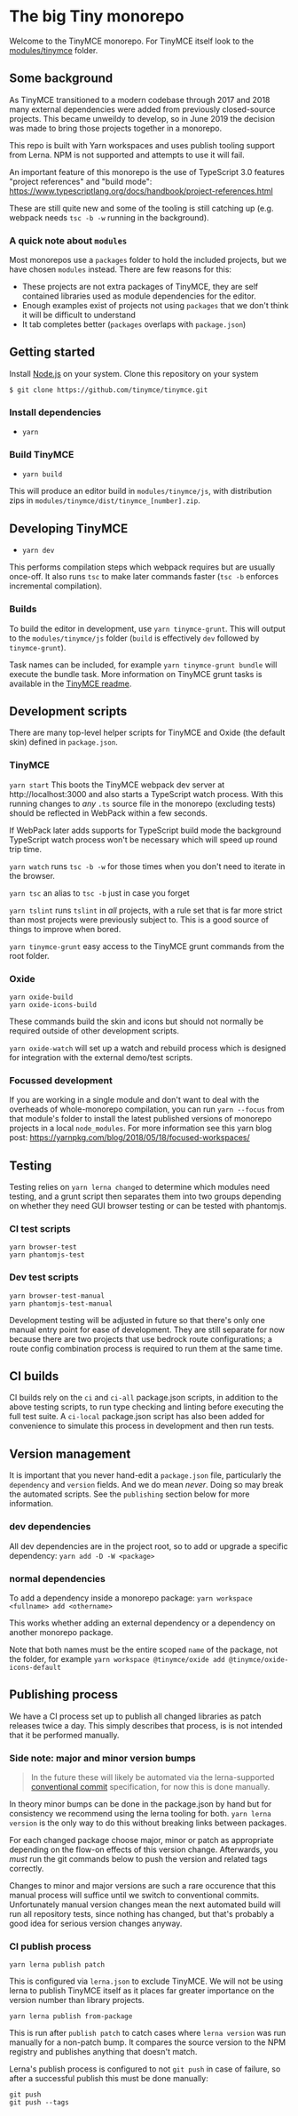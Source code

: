 # The big Tiny monorepo

Welcome to the TinyMCE monorepo. For TinyMCE itself look to the [modules/tinymce](modules/tinymce) folder.

## Some background

As TinyMCE transitioned to a modern codebase through 2017 and 2018 many external dependencies were added from previously closed-source projects. This became unweildy to develop, so in June 2019 the decision was made to bring those projects together in a monorepo.

This repo is built with Yarn workspaces and uses publish tooling support from Lerna. NPM is not supported and attempts to use it will fail.

An important feature of this monorepo is the use of TypeScript 3.0 features "project references" and "build mode":
https://www.typescriptlang.org/docs/handbook/project-references.html

These are still quite new and some of the tooling is still catching up (e.g. webpack needs `tsc -b -w` running in the background).

### A quick note about `modules`

Most monorepos use a `packages` folder to hold the included projects, but we have chosen `modules` instead. There are few reasons for this:

* These projects are not extra packages of TinyMCE, they are self contained libraries used as module dependencies for the editor.
* Enough examples exist of projects not using `packages` that we don't think it will be difficult to understand
* It tab completes better (`packages` overlaps with `package.json`)

## Getting started

Install [Node.js](https://nodejs.org/en/) on your system.
Clone this repository on your system
```
$ git clone https://github.com/tinymce/tinymce.git
```

### Install dependencies

* `yarn`

### Build TinyMCE

* `yarn build`

This will produce an editor build in `modules/tinymce/js`, with distribution zips in `modules/tinymce/dist/tinymce_[number].zip`.

## Developing TinyMCE

* `yarn dev`

This performs compilation steps which webpack requires but are usually once-off. It also runs `tsc` to make later commands faster (`tsc -b` enforces incremental compilation).

### Builds

To build the editor in development, use `yarn tinymce-grunt`. This will output to the `modules/tinymce/js` folder (`build` is effectively `dev` followed by `tinymce-grunt`).

Task names can be included, for example `yarn tinymce-grunt bundle` will execute the bundle task. More information on TinyMCE grunt tasks is available in the [TinyMCE readme](modules/tinymce/readme.md).

## Development scripts

There are many top-level helper scripts for TinyMCE and Oxide (the default skin) defined in `package.json`.

### TinyMCE

`yarn start`
This boots the TinyMCE webpack dev server at http://localhost:3000 and also starts a TypeScript watch process. With this running changes to _any_ `.ts` source file in the monorepo (excluding tests) should be reflected in WebPack within a few seconds.

If WebPack later adds supports for TypeScript build mode the background TypeScript watch process won't be necessary which will speed up round trip time.

`yarn watch`
runs `tsc -b -w` for those times when you don't need to iterate in the browser.

`yarn tsc`
an alias to `tsc -b` just in case you forget

`yarn tslint`
runs `tslint` in _all_ projects, with a rule set that is far more strict than most projects were previously subject to. This is a good source of things to improve when bored.

`yarn tinymce-grunt`
easy access to the TinyMCE grunt commands from the root folder.

### Oxide

```
yarn oxide-build
yarn oxide-icons-build
```

These commands build the skin and icons but should not normally be required outside of other development scripts.

`yarn oxide-watch` will set up a watch and rebuild process which is designed for integration with the external demo/test scripts.

### Focussed development

If you are working in a single module and don't want to deal with the overheads of whole-monorepo compilation, you can run `yarn --focus` from that module's folder to install the latest published versions of monorepo projects in a local `node_modules`. For more information see this yarn blog post:
https://yarnpkg.com/blog/2018/05/18/focused-workspaces/

## Testing

Testing relies on `yarn lerna changed` to determine which modules need testing, and a grunt script then separates them into two groups depending on whether they need GUI browser testing or can be tested with phantomjs.

### CI test scripts
```
yarn browser-test
yarn phantomjs-test
```

### Dev test scripts
```
yarn browser-test-manual
yarn phantomjs-test-manual
```

Development testing will be adjusted in future so that there's only one manual entry point for ease of development. They are still separate for now because there are two projects that use bedrock route configurations; a route config combination process is required to run them at the same time.


## CI builds

CI builds rely on the `ci` and `ci-all` package.json scripts, in addition to the above testing scripts, to run type checking and linting before executing the full test suite. A `ci-local` package.json script has also been added for convenience to simulate this process in development and then run tests.

## Version management

It is important that you never hand-edit a `package.json` file, particularly the `dependency` and `version` fields. And we do mean _never_. Doing so may break the automated scripts. See the `publishing` section below for more information.

### dev dependencies

All dev dependencies are in the project root, so to add or upgrade a specific dependency:
`yarn add -D -W <package>`

### normal dependencies

To add a dependency inside a monorepo package:
`yarn workspace <fullname> add <othername>`

This works whether adding an external dependency or a dependency on another monorepo package.

Note that both names must be the entire scoped `name` of the package, not the folder, for example
`yarn workspace @tinymce/oxide add @tinymce/oxide-icons-default`

## Publishing process

We have a CI process set up to publish all changed libraries as patch releases twice a day. This simply describes that process, is is not intended that it be performed manually.

### Side note: major and minor version bumps

> In the future these will likely be automated via the lerna-supported [conventional commit](https://conventionalcommits.org) specification, for now this is done manually.

In theory minor bumps can be done in the package.json by hand but for consistency we recommend using the lerna tooling for both. `yarn lerna version` is the only way to do this without breaking links between packages.

For each changed package choose major, minor or patch as appropriate depending on the flow-on effects of this version change. Afterwards, you _must_ run the git commands below to push the version and related tags correctly.

Changes to minor and major versions are such a rare occurence that this manual process will suffice until we switch to conventional commits. Unfortunately manual version changes mean the next automated build will run all repository tests, since nothing has changed, but that's probably a good idea for serious version changes anyway.

### CI publish process

`yarn lerna publish patch`

This is configured via `lerna.json` to exclude TinyMCE. We will not be using lerna to publish TinyMCE itself as it places far greater importance on the version number than library projects.

`yarn lerna publish from-package`

This is run after `publish patch` to catch cases where `lerna version` was run manually for a non-patch bump. It compares the source version to the NPM registry and publishes anything that doesn't match.

Lerna's publish process is configured to not `git push` in case of failure, so after a successful publish this must be done manually:

```
git push
git push --tags
```